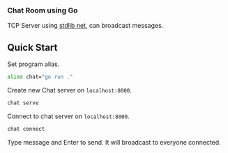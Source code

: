 ### Chat Room using Go

TCP Server using [stdlib net](https://pkg.go.dev/net), can broadcast messages.

## Quick Start

Set program alias.

```sh
alias chat="go run ."
```

Create new Chat server on `localhost:8000`.

```sh
chat serve
```

Connect to chat server on `localhost:8000`.

```sh
chat connect
```

Type message and Enter to send. It will broadcast to everyone connected.
